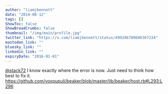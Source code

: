 ```yaml
---
author: "liamjbennett"
date: "2014-08-12"
tags: []
ShowToc: false
ShowBreadCrumbs: false
thumbnail: "/img/main/profile.jpg"
twitter_link: "https://x.com/liamjbennett/status/499286789606367234"
mastodon_link: ""
bluesky_link: ""
linkedin_link: ""
expiryDate: "2016-01-01"
---
```


[@stack72](https://x.com/stack72) I know exactly where the error is now. Just need to think how best to fix it.  https://github.com/voxpupuli/beaker/blob/master/lib/beaker/host.rb#L293:L296

